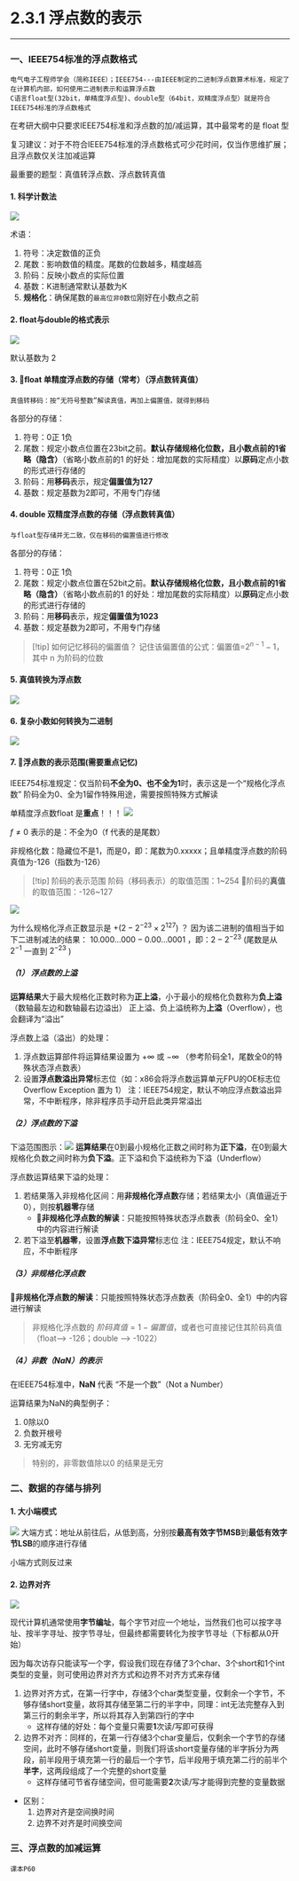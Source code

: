 # 2.3.1 浮点数的表示

---

### 一、IEEE754标准的浮点数格式

```
电气电子工程师学会（简称IEEE）；IEEE754---由IEEE制定的二进制浮点数算术标准，规定了在计算机内部，如何使用二进制表示和运算浮点数
C语言float型(32bit，单精度浮点型)、double型（64bit，双精度浮点型）就是符合IEEE754标准的浮点数格式
```
在考研大纲中只要求IEEE754标准和浮点数的加/减运算，其中最常考的是 float 型

复习建议：对于不符合IEEE754标准的浮点数格式可少花时间，仅当作思维扩展；且浮点数仅关注加减运算

最重要的题型：真值转浮点数、浮点数转真值

#### 1. 科学计数法

![](assets/Pasted%20image%2020250717153153.png)


术语：
1. 符号：决定数值的正负
2. 尾数：影响数值的精度。尾数的位数越多，精度越高
3. 阶码：反映小数点的实际位置
4. 基数：K进制通常默认基数为K
5. **规格化**：确保尾数的`最高位非0数位`刚好在小数点之前

#### 2. float与double的格式表示

![](assets/Pasted%20image%2020250717153710.png)

默认基数为 2

#### 3. 🌟float 单精度浮点数的存储（常考）（浮点数转真值）

```
真值转移码：按“无符号整数”解读真值，再加上偏置值，就得到移码
```
各部分的存储：
1. 符号：0正 1负
2. 尾数：规定小数点位置在23bit之前。**默认存储规格化位数，且小数点前的1省略（隐含）**（省略小数点前的1 的好处：增加尾数的实际精度）以**原码**定点小数的形式进行存储的
3. 阶码：用**移码**表示，规定**偏置值为127**
4. 基数：规定基数为2即可，不用专门存储

#### 4. double 双精度浮点数的存储（浮点数转真值）

```
与float型存储并无二致，仅在移码的偏置值进行修改
```
各部分的存储：
1. 符号：0正 1负
2. 尾数：规定小数点位置在52bit之前。**默认存储规格化位数，且小数点前的1省略（隐含）**（省略小数点前的1 的好处：增加尾数的实际精度）以**原码**定点小数的形式进行存储的
3. 阶码：用**移码**表示，规定**偏置值为1023**
4. 基数：规定基数为2即可，不用专门存储

>[!tip] 如何记忆移码的偏置值？
>记住该偏置值的公式：偏置值=$2^{n-1}-1$，其中 n 为阶码的位数

#### 5. 真值转换为浮点数

![](assets/Pasted%20image%2020250717155349.png)

#### 6. 复杂小数如何转换为二进制

![](assets/Pasted%20image%2020250717155533.png)


#### 7. 🌟浮点数的表示范围(需要重点记忆)

IEEE754标准规定：仅当阶码**不全为0、也不全为1**时，表示这是一个“规格化浮点数”
	阶码全为0、全为1留作特殊用途，需要按照特殊方式解读

单精度浮点数float 是**重点**！！！
![](assets/Pasted%20image%2020250717161549.png)

$f\neq 0$ 表示的是：不全为0（f 代表的是尾数）

非规格化数：隐藏位不是1，而是0，即：尾数为0.xxxxx；且单精度浮点数的阶码真值为-126（指数为-126）

>[!tip] 阶码的表示范围
>阶码（移码表示）的取值范围：1~254
>🌟阶码的**真值**的取值范围：-126~127

![](assets/Pasted%20image%2020250717162240.png)

为什么规格化浮点正数显示是 $+(2-2^{-23}×2^{127})$ ？ 
	因为该二进制的值相当于如下二进制减法的结果： $10.000...000-0.00...0001$  ，即：$2-2^{-23}$ (尾数是从 $2^{-1}$ 一直到 $2^{-23}$ ) 

##### （1） 浮点数的上溢

**运算结果**大于最大规格化正数时称为**正上溢**，小于最小的规格化负数称为**负上溢** （数轴最左边和数轴最右边溢出）
	正上溢、负上溢统称为**上溢**（Overflow），也会翻译为“溢出”

浮点数上溢（溢出）的处理：
1. 浮点数运算部件将运算结果设置为 $+\infty$ 或 $-\infty$ （参考阶码全1，尾数全0的特殊状态浮点数表） 
2. 设置**浮点数溢出异常**标志位（如：x86会将浮点数运算单元FPU的OE标志位Overflow Exception 置为 1）
	注：IEEE754规定，默认不响应浮点数溢出异常，不中断程序，除非程序员手动开启此类异常溢出
##### （2）浮点数的下溢

下溢范围图示：![](assets/Pasted%20image%2020250717164059.png)
**运算结果**在0到最小规格化正数之间时称为**正下溢**，在0到最大规格化负数之间时称为**负下溢**。正下溢和负下溢统称为下溢（Underflow）

浮点数运算结果下溢的处理：
1. 若结果落入非规格化区间：用**非规格化浮点数**存储；若结果太小（真值逼近于0），则按**机器零**存储
	- 🌟**非规格化浮点数的解读**：只能按照特殊状态浮点数表（阶码全0、全1）中的内容进行解读
2. 若下溢至**机器零**，设置**浮点数下溢异常**标志位
	注：IEEE754规定，默认不响应，不中断程序

##### （3）非规格化浮点数

🌟**非规格化浮点数的解读**：只能按照特殊状态浮点数表（阶码全0、全1）中的内容进行解读

>非规格化浮点数的 $阶码真值=1 - 偏置值$，或者也可直接记住其阶码真值（float--> -126；double --> -1022）
##### （4）非数（NaN）的表示

在IEEE754标准中，**NaN** 代表 “不是一个数”（Not a Number）

运算结果为NaN的典型例子：
1. 0除以0
2. 负数开根号
3. 无穷减无穷

>特别的，非零数值除以0 的结果是无穷


### 二、数据的存储与排列
#### 1. 大小端模式

![](assets/Pasted%20image%2020250717172230.png)
大端方式：地址从前往后，从低到高，分别按**最高有效字节MSB**到**最低有效字节LSB**的顺序进行存储

小端方式则反过来

#### 2. 边界对齐

![](assets/Pasted%20image%2020250717172654.png)

现代计算机通常使用**字节编址**，每个字节对应一个地址，当然我们也可以按字寻址、按半字寻址、按字节寻址，但最终都需要转化为按字节寻址（下标都从0开始）

因为每次访存只能读写一个字，假设我们现在存储了3个char、3个short和1个int类型的变量，则可使用边界对齐方式和边界不对齐方式来存储
1. 边界对齐方式，在第一行字中，存储3个char类型变量，仅剩余一个字节，不够存储short变量，故将其存储至第二行的半字中，同理：int无法完整存入到第三行的剩余半字，所以将其存入到第四行的字中
	- 这样存储的好处：每个变量只需要**1**次读/写即可获得
2. 边界不对齐：同样的，在第一行存储3个char变量后，仅剩余一个字节的存储空间，此时不够存储short变量，则我们将该short变量存储的半字拆分为两段，前半段用于填充第一行的最后一个字节，后半段用于填充第二行的前半个**半字**，这两段组成了一个完整的short变量
	- 这样存储可节省存储空间，但可能需要**2**次读/写才能得到完整的变量数据

- 区别：
	1. 边界对齐是空间换时间
	2. 边界不对齐是时间换空间

### 三、浮点数的加减运算

```
课本P60
```

